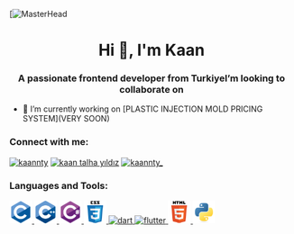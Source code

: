 [![MasterHead](https://www.google.com/search?q=mehmet+karahanl%C4%B1&tbm=isch&ved=2ahUKEwiSvfP6zNWDAxV_6wIHHS-FDRYQ2-cCegQIABAA&oq=mehmet+karahanl%C4%B1&gs_lcp=CgNpbWcQAzIFCAAQgAQyBQgAEIAEMgUIABCABDIFCAAQgAQyBQgAEIAEMgUIABCABDIFCAAQgAQyBQgAEIAEMgUIABCABDIFCAAQgAQ6BAgjECc6BggAEAgQHjoHCCMQ6gIQJzoOCAAQgAQQigUQsQMQgwE6CAgAEIAEELEDOgQIABADOhAIABCABBCKBRBDELEDEIMBOgoIABCABBCKBRBDOg0IABCABBCKBRBDELEDOgsIABCABBCxAxCDAToGCAAQBRAeOgcIABCABBAYUJYMWLdQYM5UaApwAHgDgAGRAYgB2iKSAQUyMy4yMZgBAKABAaoBC2d3cy13aXotaW1nsAEKwAEB&sclient=img&ei=lAKgZZKjGP_Wi-gPr4q2sAE&bih=695&biw=1536&rlz=1C1GCEA_enTR1033TR1033#imgrc=ImB8q2hEkUCmzM)
<h1 align="center">Hi 👋, I'm Kaan</h1>
<h3 align="center">A passionate frontend developer from TurkiyeI’m looking to collaborate on</h3>

- 🔭 I’m currently working on [PLASTIC INJECTION MOLD PRICING SYSTEM](VERY SOON)

<h3 align="left">Connect with me:</h3>
<p align="left">
<a href="https://twitter.com/kaannty" target="blank"><img align="center" src="https://raw.githubusercontent.com/rahuldkjain/github-profile-readme-generator/master/src/images/icons/Social/twitter.svg" alt="kaannty" height="30" width="40" /></a>
<a href="https://linkedin.com/in/kaan talha yıldız" target="blank"><img align="center" src="https://raw.githubusercontent.com/rahuldkjain/github-profile-readme-generator/master/src/images/icons/Social/linked-in-alt.svg" alt="kaan talha yıldız" height="30" width="40" /></a>
<a href="https://instagram.com/kaannty_" target="blank"><img align="center" src="https://raw.githubusercontent.com/rahuldkjain/github-profile-readme-generator/master/src/images/icons/Social/instagram.svg" alt="kaannty_" height="30" width="40" /></a>
</p>

<h3 align="left">Languages and Tools:</h3>
<p align="left"> <a href="https://www.cprogramming.com/" target="_blank" rel="noreferrer"> <img src="https://raw.githubusercontent.com/devicons/devicon/master/icons/c/c-original.svg" alt="c" width="40" height="40"/> </a> <a href="https://www.w3schools.com/cpp/" target="_blank" rel="noreferrer"> <img src="https://raw.githubusercontent.com/devicons/devicon/master/icons/cplusplus/cplusplus-original.svg" alt="cplusplus" width="40" height="40"/> </a> <a href="https://www.w3schools.com/cs/" target="_blank" rel="noreferrer"> <img src="https://raw.githubusercontent.com/devicons/devicon/master/icons/csharp/csharp-original.svg" alt="csharp" width="40" height="40"/> </a> <a href="https://www.w3schools.com/css/" target="_blank" rel="noreferrer"> <img src="https://raw.githubusercontent.com/devicons/devicon/master/icons/css3/css3-original-wordmark.svg" alt="css3" width="40" height="40"/> </a> <a href="https://dart.dev" target="_blank" rel="noreferrer"> <img src="https://www.vectorlogo.zone/logos/dartlang/dartlang-icon.svg" alt="dart" width="40" height="40"/> </a> <a href="https://flutter.dev" target="_blank" rel="noreferrer"> <img src="https://www.vectorlogo.zone/logos/flutterio/flutterio-icon.svg" alt="flutter" width="40" height="40"/> </a> <a href="https://www.w3.org/html/" target="_blank" rel="noreferrer"> <img src="https://raw.githubusercontent.com/devicons/devicon/master/icons/html5/html5-original-wordmark.svg" alt="html5" width="40" height="40"/> </a> <a href="https://www.python.org" target="_blank" rel="noreferrer"> <img src="https://raw.githubusercontent.com/devicons/devicon/master/icons/python/python-original.svg" alt="python" width="40" height="40"/> </a> </p>
